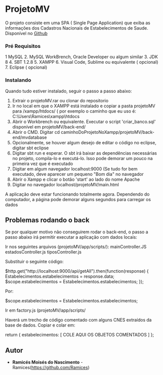# ProjetoMV

O projeto consiste em uma SPA ( Single Page Application) que exiba as informações dos Cadastros Nacionais de Estabelecimentos de Saude.
Disponível no [Github](https://github.com/Ramices/ProjetoMV)


### Pré Requisitos

1 MySQL
2. MySQL WorkBrench, Oracle Developer ou algum similar
3. JDK 8
4. SBT 1.2.8
5. XAMPP
6. Visual Code, Sublime ou equivalente ( opcional)
7. Eclipse ( opcional)



### Instalando

Quando tudo estiver instalado, seguir o passo a passo abaixo:

1. Extrair o projetoMV.rar ou clonar do repositorio
2. Ir no local em que o XAMPP está instalado e copiar a pasta projetoMV para /xampp/htdocs/ ( por  exemplo o caminho que eu uso é: C:\Users\Ramices\xampp\htdocs
3. Abrir o Workbrench ou equivalente. Executar o script 'criar_banco.sql' disponível em projetoMV/back-end/
4. Abrir o CMD. Digitar cd caminhoDoProjetoNoXampp/projetoMV/back-end/mvdatabase
5. Opcionalmente, se houver algum desejo de editar o código no eclipse, digitar sbt eclipse
6. Digitar sbt run e esperar. O sbt irá baixar as dependências necessárias no projeto, compila-lo e executá-lo. Isso pode demorar um pouco na primeira vez que é executado
7. Digitar em algum navegador localhost:9000 (Se tudo for bem executado, deve aparecer um pequeno "Bom dia" no navegador
8. Abrir o Xampp e clicar o botão 'start' ao lado do nome Apache
9. Digitar no navegador localhost/projetoMV/main.html


A aplicação deve estar funcionando totalmente agora. Dependendo do computador, a página pode demorar alguns segundos para carregar os dados

## Problemas rodando o back

Se por qualquer motivo não conseguirem rodar o back-end, o passo a  passo abaixo irá permitir executar a aplicação com dados locais:

Ir nos seguintes arquivos (projetoMV/app/scripts/):
mainController.JS
estadosController.js
tiposController.js

Substituir o seguinte código:

$http.get("http://localhost:9000/api/getAll").then(function(response)
	 	{
	 		Estabelecimentos.estabelecimentos = response.data;
	 		$scope.estabelecimentos = Estabelecimentos.estabelecimentos;
	 	});

Por:

$scope.estabelecimentos = Estabelecimentos.estabelecimentos;


Ir em factory.js (projetoMV/app/scripts/

Haverá um trecho de código comentado com alguns CNES extraídos da base de dados. Copiar e colar em:

return { estabelecimentos: [  COLE AQUI OS OBJETOS COMENTADOS  ]  };



## Autor

* **Ramicés Moisés do Nascimento** - Ramices(https://github.com/Ramices)

